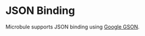 # JSON Binding

Microbule supports JSON binding using [Google GSON](https://github.com/google/gson).  
